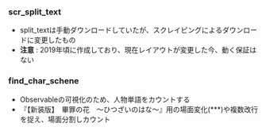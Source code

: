 

### scr_split_text
- split_textは手動ダウンロードしていたが、スクレイピングによるダウンロードに変更したもの
- **注意** : 2019年頃に作成しており、現在レイアウトが変更した今、動く保証はない

### find_char_schene
- Observableの可視化のため、人物単語をカウントする
- 『【新装版】　畢罪の花　～ひつざいのはな～』用の場面変化(***)や複数改行を捉え、場面分割しカウント
